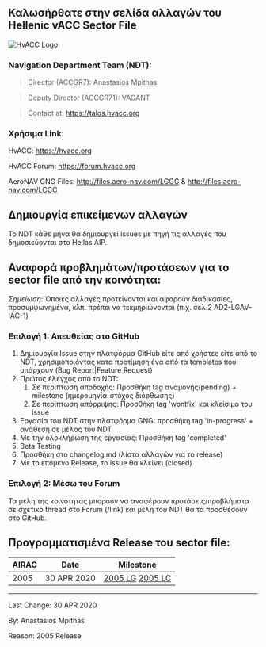 ## Καλωσήρθατε στην σελίδα αλλαγών του Hellenic vACC Sector File 
![HvACC Logo](https://forum.hvacc.org/uploads/monthly_2019_02/hvacc-logo-1-1.png.8ecd658f966d7ab047b8c305c623ece1.png)

### Navigation Department Team (NDT):
> Director (ACCGR7): Anastasios Mpithas

> Deputy Director (ACCGR71): VACANT

> Contact at: https://talos.hvacc.org

### Χρήσιμα Link:
HvACC: https://hvacc.org

HvACC Forum: https://forum.hvacc.org

AeroNAV GNG Files: http://files.aero-nav.com/LGGG & http://files.aero-nav.com/LCCC

## Δημιουργία επικείμενων αλλαγών
To NDT κάθε μήνα θα δημιουργεί issues με πηγή τις αλλαγές που δημοσιεύονται στο Hellas AIP. 

## Αναφορά προβλημάτων/προτάσεων για το sector file από την κοινότητα:
*Σημείωση*: Όποιες αλλαγές προτείνονται και αφορούν διαδικασίες, προσυμφωνημένα, κλπ. πρέπει να τεκμηριώνονται (π.χ. σελ.2 AD2-LGAV-IAC-1)
### Επιλογή 1: Απευθείας στο GitHub
1. Δημιουργία Issue στην πλατφόρμα GitHub είτε από χρήστες είτε από το NDT, χρησιμοποιόντας κατα προτίμηση ένα από τα templates που υπάρχουν (Bug Report|Feature Request)
2. Πρώτος έλεγχος από το NDT: 
    1. Σε περίπτωση αποδοχής: Προσθήκη tag αναμονής(pending) + milestone (ημερομηνία-στόχος διόρθωσης)
    2. Σε περίπτωση απόρριψης: Προσθήκη tag 'wontfix' και κλείσιμο του issue
3. Εργασία του NDT στην πλατφόρμα GNG: προσθήκη tag 'in-progress' + ανάθεση σε μέλος του NDT
4. Με την ολοκλήρωση της εργασίας: Προσθήκη tag 'completed'
5. Beta Testing
6. Προσθήκη στο changelog.md (λίστα αλλαγών για το release)
7. Με το επόμενο Release, το issue θα κλείνει (closed)

### Επιλογή 2: Μέσω του Forum
Τα μέλη της κοινότητας μπορούν να αναφέρουν προτάσεις/προβλήματα σε σχετικό thread στο Forum (/link) και μέλη του NDT θα τα προσθέσουν στο GitHub.

## Προγραμματισμένα Release του sector file:
AIRAC | Date | Milestone 
------------ | ------------- | -------------
2005 | 30 APR 2020 | [2005 LG](https://github.com/hvacc/sector-file/milestone/10) [2005 LC](https://github.com/hvacc/sector-file/milestone/11)
-------------------------

Last Change: 30 APR 2020

By: Anastasios Mpithas

Reason: 2005 Release
